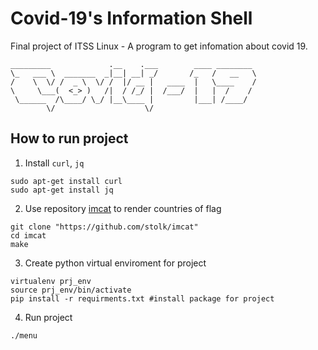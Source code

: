 # Covid-19's Information Shell

Final project of ITSS Linux - A program to get infomation about covid 19.
```
_________             .__    .___        ____ ________
\_   ___ \  _______  _|__| __| _/       /_   /   __   \
/    \  \/ /  _ \  \/ /  |/ __ |   ____  |   \____    /
\     \___(  <_> )   /|  / /_/ |  /___/  |   |  /    /
 \______  /\____/ \_/ |__\____ |         |___| /____/
        \/                    \/
```
## How to run project

1. Install `curl`, `jq`
```
sudo apt-get install curl
sudo apt-get install jq
```

2. Use repository [imcat](https://github.com/stolk/imcat) to render countries of flag

```
git clone "https://github.com/stolk/imcat"
cd imcat
make
```
3. Create python virtual enviroment for project

```
virtualenv prj_env
source prj_env/bin/activate
pip install -r requirments.txt #install package for project
```
4. Run project
```
./menu
```
